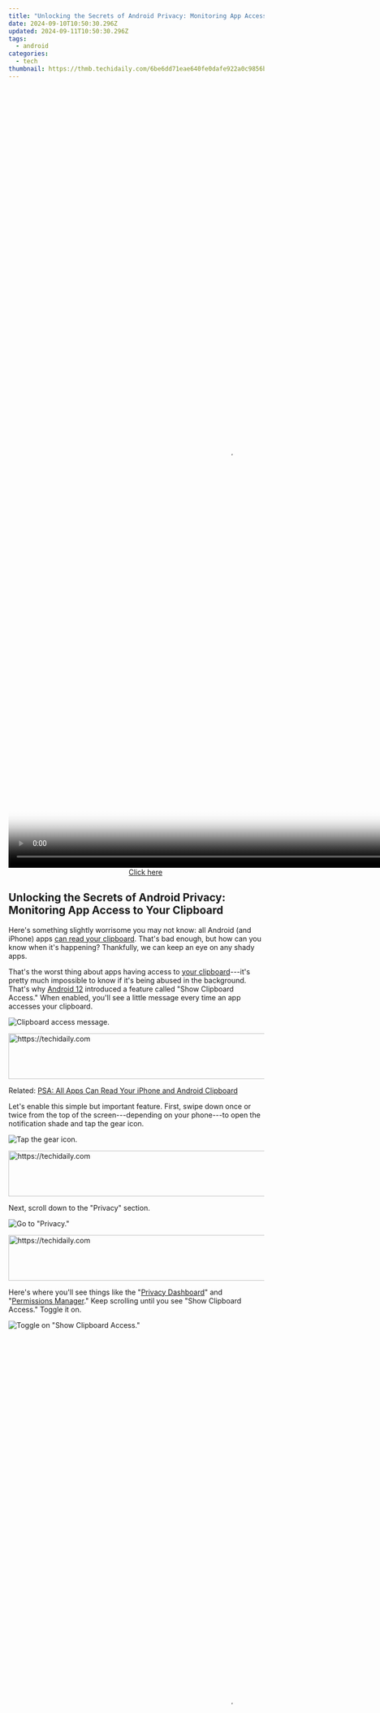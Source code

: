 ```yaml
---
title: "Unlocking the Secrets of Android Privacy: Monitoring App Access to Your Clipboard"
date: 2024-09-10T10:50:30.296Z
updated: 2024-09-11T10:50:30.296Z
tags:
  - android
categories:
  - tech
thumbnail: https://thmb.techidaily.com/6be6dd71eae640fe0dafe922a0c9856b8d53d7857f2711632e7fcb56b1cec9df.jpg
---
```






<!-- affiliate ads begin -->
<span id="1424528">
					<video width="864" height="1536" style="cursor:pointer"
           poster="//a.impactradius-go.com/display-clicktoplayimage/1424528.png"
           onclick="if(!this.playClicked){this.play();this.setAttribute('controls',true);this.playClicked=true;}">
	   <source src="//a.impactradius-go.com/display-ad/16446-1424528">
	   <img src="//a.impactradius-go.com/display-clicktoplayimage/1424528.png" style="border: none; height: 100%; width: 100%; object-fit: contain">
	</video>
	<div style="width:540px;text-align:center"><a href="javascript:window.open(decodeURIComponent('https%3A%2F%2Flaganoo.pxf.io%2Fc%2F5597632%2F1424528%2F16446'), '_blank');void(0);">Click here</a></div>
</span>
<img height="0" width="0" src="https://imp.pxf.io/i/5597632/1424528/16446" style="position:absolute;visibility:hidden;" border="0" />
<!-- affiliate ads end -->




## Unlocking the Secrets of Android Privacy: Monitoring App Access to Your Clipboard

Here's something slightly worrisome you may not know: all Android (and iPhone) apps [can read your clipboard](https://blog-min.techidaily.com/5-techniques-to-transfer-data-from-huawei-nova-y91-to-iphone-15141312-drfone-by-drfone-transfer-from-android-transfer-from-android/). That's bad enough, but how can you know when it's happening? Thankfully, we can keep an eye on any shady apps.

 That's the worst thing about apps having access to [your clipboard](https://screen-activity-recording.techidaily.com/new-the-essentials-of-webcam-capture-with-free2x-app/)\---it's pretty much impossible to know if it's being abused in the background. That's why [Android 12](https://extra-information.techidaily.com/audiophiles-guide-to-speed-adjustment-apps-for-2024/) introduced a feature called "Show Clipboard Access." When enabled, you'll see a little message every time an app accesses your clipboard.

![Clipboard access message.](https://static1.howtogeekimages.com/wordpress/wp-content/uploads/2022/03/2022-03-29_17-01-06.jpg) 





<!-- affiliate ads begin -->
<a href="https://united.elfm.net/c/5597632/2139563/4704" target="_top" id="2139563">
  <img src="//a.impactradius-go.com/display-ad/4704-2139563" border="0" alt="https://techidaily.com" width="728" height="90"/>
</a>
<img height="0" width="0" src="https://united.elfm.net/i/5597632/2139563/4704" style="position:absolute;visibility:hidden;" border="0" />
<!-- affiliate ads end -->




Related: [PSA: All Apps Can Read Your iPhone and Android Clipboard](https://blog-min.techidaily.com/5-techniques-to-transfer-data-from-huawei-nova-y91-to-iphone-15141312-drfone-by-drfone-transfer-from-android-transfer-from-android/) 

 Let's enable this simple but important feature. First, swipe down once or twice from the top of the screen---depending on your phone---to open the notification shade and tap the gear icon.

![Tap the gear icon.](https://static1.howtogeekimages.com/wordpress/wp-content/uploads/2022/03/2022-03-29_17-02-41.jpg) 





<!-- affiliate ads begin -->
<a href="https://appsumo.8odi.net/c/5597632/2137413/7443" target="_top" id="2137413">
  <img src="//a.impactradius-go.com/display-ad/7443-2137413" border="0" alt="https://techidaily.com" width="728" height="90"/>
</a>
<img height="0" width="0" src="https://appsumo.8odi.net/i/5597632/2137413/7443" style="position:absolute;visibility:hidden;" border="0" />
<!-- affiliate ads end -->




 Next, scroll down to the "Privacy" section.

![Go to "Privacy."](https://static1.howtogeekimages.com/wordpress/wp-content/uploads/2022/03/2022-03-29_17-03-06.jpg) 





<!-- affiliate ads begin -->
<a href="https://ephamedtechinc.pxf.io/c/5597632/2136627/26400" target="_top" id="2136627">
  <img src="//a.impactradius-go.com/display-ad/26400-2136627" border="0" alt="https://techidaily.com" width="728" height="90"/>
</a>
<img height="0" width="0" src="https://ephamedtechinc.pxf.io/i/5597632/2136627/26400" style="position:absolute;visibility:hidden;" border="0" />
<!-- affiliate ads end -->




 Here's where you'll see things like the "[Privacy Dashboard](https://instagram-video-recordings.techidaily.com/updated-2024-approved-instagrams-essential-quick-tutorial-for-chat/)" and "[Permissions Manager](https://ai-vdieo-software.techidaily.com/from-footage-to-film-mastering-the-art-of-cinematic-video-editing/)." Keep scrolling until you see "Show Clipboard Access." Toggle it on.

![Toggle on "Show Clipboard Access."](https://static1.howtogeekimages.com/wordpress/wp-content/uploads/2022/03/2022-03-29_17-03-58.jpg) 





<!-- affiliate ads begin -->
<span id="1424533">
					<video width="864" height="1536" style="cursor:pointer"
           poster="//a.impactradius-go.com/display-clicktoplayimage/1424533.png"
           onclick="if(!this.playClicked){this.play();this.setAttribute('controls',true);this.playClicked=true;}">
	   <source src="//a.impactradius-go.com/display-ad/16446-1424533">
	   <img src="//a.impactradius-go.com/display-clicktoplayimage/1424533.png" style="border: none; height: 100%; width: 100%; object-fit: contain">
	</video>
	<div style="width:540px;text-align:center"><a href="javascript:window.open(decodeURIComponent('https%3A%2F%2Flaganoo.pxf.io%2Fc%2F5597632%2F1424533%2F16446'), '_blank');void(0);">Click here</a></div>
</span>
<img height="0" width="0" src="https://imp.pxf.io/i/5597632/1424533/16446" style="position:absolute;visibility:hidden;" border="0" />
<!-- affiliate ads end -->




 That's it! Now you'll see a little message pop up that says "App Name pasted from your clipboard" when an app is accessing your clipboard. You'll know if an app is doing something in the background that shouldn't be happening. Since the message names the app, you can go and [uninstall it](https://howto.techidaily.com/9-solutions-to-fix-honor-x50-gt-system-crash-issue-drfone-by-drfone-fix-android-problems-fix-android-problems/).

Related: [What Is the Privacy Dashboard on Android?](https://instagram-video-recordings.techidaily.com/updated-2024-approved-instagrams-essential-quick-tutorial-for-chat/)

<ins class="adsbygoogle"
     style="display:block"
     data-ad-format="autorelaxed"
     data-ad-client="ca-pub-7571918770474297"
     data-ad-slot="1223367746"></ins>



<ins class="adsbygoogle"
     style="display:block"
     data-ad-client="ca-pub-7571918770474297"
     data-ad-slot="8358498916"
     data-ad-format="auto"
     data-full-width-responsive="true"></ins>

<span class="atpl-alsoreadstyle">Also read:</span>
<div><ul>
<li><a href="https://instagram-video-recordings.techidaily.com/new-in-2024-building-a-powerful-community-of-insta-followers/"><u>[New] In 2024, Building a Powerful Community of Insta-Followers</u></a></li>
<li><a href="https://eaxpv-info.techidaily.com/new-in-2024-fast-track-a-step-by-step-guide-for-swiftly-deleting-comments-on-youtube/"><u>[New] In 2024, Fast Track  A Step by Step Guide for Swiftly Deleting Comments on YouTube</u></a></li>
<li><a href="https://digital-screen-recording.techidaily.com/new-premier-game-recorder-picks-excluding-the-mainstream-one-for-2024/"><u>[New] Premier Game Recorder Picks Excluding the Mainstream One for 2024</u></a></li>
<li><a href="https://screen-video-capture.techidaily.com/updated-in-2024-leverage-the-best-free-pc-sound-capturer-x-recorder/"><u>[Updated] In 2024, Leverage the Best Free Pc Sound Capturer – X-Recorder</u></a></li>
<li><a href="https://snapchat-videos.techidaily.com/updated-niconico-stars-in-snapchat-moments/"><u>[Updated] Niconico Stars in Snapchat Moments</u></a></li>
<li><a href="https://twitter-videos.techidaily.com/updated-twitter-video-dimensions-aspect-ratio-standards/"><u>[Updated] Twitter Video Dimensions  Aspect Ratio Standards</u></a></li>
<li><a href="https://hardware-reviews.techidaily.com/189-for-power-and-performance-minisforums-new-laptop-boasts-a-156-inch-144hz-1440p-screen-gaming-at-its-best/"><u>$189 for Power & Performance: Minisforum's New Laptop Boasts a 15.6 Inch, 144Hz, 1440P Screen - Gaming at Its Best!</u></a></li>
<li><a href="https://hardware-reviews.techidaily.com/249-for-a-premium-34-inch-asus-tuf-curved-gaming-screen-shop-now-on-amazon/"><u>$249 for a Premium 34-Inch Asus TUF Curved Gaming Screen - Shop Now on Amazon</u></a></li>
<li><a href="https://hardware-reviews.techidaily.com/1723862800926-99-asus-tuf-gaming-screen-24-ips-display-with-165-hz-exclusive-deal-on-newegg/"><u>$99 ASUS TUF Gaming Screen, 24 IPS Display with 165 Hz, Exclusive Deal on Newegg!</u></a></li>
<li><a href="https://screen-recording.techidaily.com/2024-approved-high-definition-vision-recorder-devices/"><u>2024 Approved  High Definition Vision Recorder Devices</u></a></li>
<li><a href="https://tiktok-clips.techidaily.com/45-funniest-tiktok-puzzles-and-jokes-for-2024/"><u>45 Funniest TikTok Puzzles & Jokes for 2024</u></a></li>
<li><a href="https://hardware-reviews.techidaily.com/analyst-forecast-oled-display-market-surges-with-over-134m-units-projected-for-yearly-delivery/"><u>Analyst Forecast: OLED Display Market Surges with Over 1.34M Units Projected for Yearly Delivery</u></a></li>
<li><a href="https://hardware-reviews.techidaily.com/asus-rog-swift-oled-pg32ucdp-review-a-revolutionary-approach-towards-perfection-in-gaming-displays/"><u>Asus ROG Swift OLED (PG32UCDP) Review - A Revolutionary Approach Towards Perfection in Gaming Displays</u></a></li>
<li><a href="https://hardware-reviews.techidaily.com/budget-friendly-high-resolution-4k-screens-top-choices/"><u>Budget-Friendly High-Resolution 4K Screens: Top Choices</u></a></li>
<li><a href="https://extra-information.techidaily.com/capturing-every-moment-in-motion-with-polaroids-new-release-for-2024/"><u>Capturing Every Moment in Motion with Polaroid's New Release for 2024</u></a></li>
<li><a href="https://unlock-android.techidaily.com/complete-review-and-guide-to-techeligible-frp-bypass-and-more-for-honor-by-drfone-android/"><u>Complete Review & Guide to Techeligible FRP Bypass and More For Honor</u></a></li>
<li><a href="https://hardware-reviews.techidaily.com/cutting-edge-computer-news-and-reviews-by-team-toms-hardware/"><u>Cutting-Edge Computer News & Reviews by Team Tom's Hardware</u></a></li>
<li><a href="https://hardware-reviews.techidaily.com/decoding-tech-with-tom-authoritative-hardware-insights/"><u>Decoding Tech with Tom: Authoritative Hardware Insights</u></a></li>
<li><a href="https://hardware-reviews.techidaily.com/detailed-analysis-and-insights-from-techmastertom/"><u>Detailed Analysis and Insights From TechMasterTom</u></a></li>
<li><a href="https://hardware-reviews.techidaily.com/discover-innovative-hardware-with-tom-expert-insights-and-evaluations/"><u>Discover Innovative Hardware with Tom - Expert Insights and Evaluations</u></a></li>
<li><a href="https://hardware-reviews.techidaily.com/elevate-your-gaming-setup-with-the-latest-asus-innovation-rog-strix-xg227-wcs-a-superior-27-va-panel-at-a-whopping-180hz/"><u>Elevate Your Gaming Setup with the Latest Asus Innovation: ROG Strix XG2^27 WCS – A Superior 27 VA Panel at a Whopping 180Hz!</u></a></li>
<li><a href="https://hardware-reviews.techidaily.com/epic-price-drop-for-the-ultrawide-samsung-oled-odyssey-g9-49-of-stunning-visuals-at-bargain-prices/"><u>Epic Price Drop for the Ultrawide Samsung OLED Odyssey G9 - 49 of Stunning Visuals at Bargain Prices!</u></a></li>
<li><a href="https://hardware-reviews.techidaily.com/exclusive-deal-alert-samsungs-cutting-edge-odyssey-g9-monitor-drops-to-record-lows/"><u>Exclusive Deal Alert: Samsung's Cutting-Edge Odyssey G9 Monitor Drops to Record Lows</u></a></li>
<li><a href="https://android-unlock.techidaily.com/how-to-unlock-lava-storm-5g-phone-without-any-data-loss-by-drfone-android/"><u>How to Unlock Lava Storm 5G Phone without Any Data Loss</u></a></li>
<li><a href="https://screen-mirror.techidaily.com/how-to-use-allshare-cast-to-turn-on-screen-mirroring-on-oppo-a1x-5g-drfone-by-drfone-android/"><u>How To Use Allshare Cast To Turn On Screen Mirroring On Oppo A1x 5G | Dr.fone</u></a></li>
<li><a href="https://extra-approaches.techidaily.com/in-2024-rapid-strategies-for-securing-identity-in-image-editing/"><u>In 2024, Rapid Strategies for Securing Identity in Image Editing</u></a></li>
<li><a href="https://some-approaches.techidaily.com/in-2024-the-complete-macos-11-big-sur-evolution-explained/"><u>In 2024, The Complete MacOS 11 Big Sur Evolution Explained</u></a></li>
<li><a href="https://some-guidance.techidaily.com/in-2024-the-podcasters-handbook-writing-strategies-and-sample-scripts-available-free/"><u>In 2024, The Podcaster's Handbook  Writing Strategies & Sample Scripts Available Free</u></a></li>
<li><a href="https://unlock-android.techidaily.com/in-2024-top-10-fingerprint-lock-apps-to-lock-your-honor-90-pro-phone-by-drfone-android/"><u>In 2024, Top 10 Fingerprint Lock Apps to Lock Your Honor 90 Pro Phone</u></a></li>
<li><a href="https://phone-solutions.techidaily.com/in-2024-ultimate-guide-to-free-pptp-vpn-for-beginners-on-samsung-galaxy-a23-5g-drfone-by-drfone-virtual-android/"><u>In 2024, Ultimate Guide to Free PPTP VPN For Beginners On Samsung Galaxy A23 5G | Dr.fone</u></a></li>
<li><a href="https://phone-solutions.techidaily.com/is-fake-gps-location-spoofer-a-good-choice-on-motorola-edge-40-neo-drfone-by-drfone-virtual-android/"><u>Is Fake GPS Location Spoofer a Good Choice On Motorola Edge 40 Neo? | Dr.fone</u></a></li>
<li><a href="https://hardware-reviews.techidaily.com/1723862775770-memorial-day-special-high-performance-dell-s322ndmg-32monitor-only-279/"><u>Memorial Day Special: High-Performance Dell S322nDMG 32Monitor, Only $279</u></a></li>
<li><a href="https://extra-information.techidaily.com/premier-15-gopro-video-enhancers-with-luts/"><u>Premier 15 GoPro Video Enhancers with LUTs</u></a></li>
<li><a href="https://facebook.techidaily.com/tackling-the-trade-of-troves-meta-vs-inappropriate-images/"><u>Tackling the Trade of Troves: Meta Vs. Inappropriate Images</u></a></li>
<li><a href="https://instagram-clips.techidaily.com/tailoring-your-videos-for-impact-on-instagram-feed/"><u>Tailoring Your Videos for Impact on Instagram Feed</u></a></li>
<li><a href="https://facebook-clips.techidaily.com/the-ultimate-fix-guide-getting-your-fb-story-on-air/"><u>The Ultimate Fix Guide  Getting Your Fb Story On Air</u></a></li>
<li><a href="https://hardware-reviews.techidaily.com/toms-tech-reviews-in-depth-computer-and-gadget-analysis/"><u>Tom's Tech Reviews: In-Depth Computer & Gadget Analysis</u></a></li>
<li><a href="https://hardware-reviews.techidaily.com/1723862839510-transform-your-workspace-get-the-immersive-lg-34-inch-499-curved-ultragear-display-today/"><u>Transform Your Workspace: Get the Immersive LG 34-Inch $499 Curved UltraGear Display Today</u></a></li>
<li><a href="https://hardware-reviews.techidaily.com/ultimate-guide-to-cutting-edge-hardware-by-toms-technology-digest/"><u>Ultimate Guide to Cutting-Edge Hardware by Tom's Technology Digest</u></a></li>
<li><a href="https://hardware-reviews.techidaily.com/ultimate-selection-exploring-the-finest-computer-screens/"><u>Ultimate Selection: Exploring the Finest Computer Screens</u></a></li>
<li><a href="https://hardware-reviews.techidaily.com/unbeatable-dell-gaming-screen-at-an-amazing-price-199/"><u>Unbeatable Dell Gaming Screen at an Amazing Price: $199!</u></a></li>
<li><a href="https://hardware-reviews.techidaily.com/1723862803497-unbelievable-bargain-alert-a-high-quality-sceptre-24-curve-gaming-monitor-for-just-79/"><u>Unbelievable Bargain Alert: A High-Quality Sceptre 24 Curve Gaming Monitor for Just $79</u></a></li>
<li><a href="https://hardware-reviews.techidaily.com/unlocking-technology-secrets-toms-detailed-guide-to-computer-components/"><u>Unlocking Technology Secrets: Tom's Detailed Guide to Computer Components</u></a></li>
<li><a href="https://hardware-reviews.techidaily.com/unlocking-value-a-deep-dive-into-the-mammoth-yet-economical-monoprice-144-hz-44-inch-gaming-display-review/"><u>Unlocking Value: A Deep Dive Into the Mammoth, Yet Economical Monoprice 144 Hz 44-Inch Gaming Display Review</u></a></li>
<li><a href="https://hardware-reviews.techidaily.com/unveiling-the-latest-in-gadgets-toms-hardware-rundown/"><u>Unveiling the Latest in Gadgets - Tom's Hardware Rundown</u></a></li>
<li><a href="https://hardware-reviews.techidaily.com/unveiling-the-latest-tech-trends-at-toms-digital-workshop/"><u>Unveiling the Latest Tech Trends at Tom's Digital Workshop</u></a></li>
<li><a href="https://hardware-reviews.techidaily.com/unveiling-the-secrets-of-hardware-with-toms-expertise/"><u>Unveiling the Secrets of Hardware with Tom's Expertise</u></a></li>
<li><a href="https://hardware-reviews.techidaily.com/upgrade-to-a-sharp-27-display-get-the-built-in-webcam-and-pixel-dense-viewfinity-tech-with-samsungs-s9-monitor-for-899-discounted-by-44/"><u>Upgrade to a Sharp 27 Display - Get the Built-In Webcam & Pixel-Dense Viewfinity Tech with Samsung's S9 Monitor for $899, Discounted by 44%%</u></a></li>
<li><a href="https://win11.techidaily.com/windows-photo-perfection-troubleshooting-made-simple/"><u>Windows Photo Perfection: Troubleshooting Made Simple</u></a></li>
<li><a href="https://hardware-reviews.techidaily.com/xiaomi-g34wqi-gaming-monitor-ultimate-value-in-depth-analysis-of-34-screen-180hz-refresh-rate-with-stunning-colors-and-contrast/"><u>Xiaomi G34WQi Gaming Monitor - Ultimate Value: In-Depth Analysis of 34 Screen, 180Hz Refresh Rate with Stunning Colors & Contrast</u></a></li>
</ul></div>
